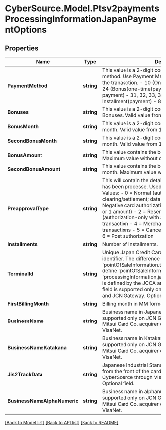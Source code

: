 # CyberSource.Model.Ptsv2paymentsProcessingInformationJapanPaymentOptions
## Properties

Name | Type | Description | Notes
------------ | ------------- | ------------- | -------------
**PaymentMethod** | **string** | This value is a 2-digit code indicating the payment method. Use Payment Method Code value that applies to the tranasction. - 10 (One-time payment) - 21, 22, 23, 24  (Bonus(one-time)payment) - 61 (Installment payment) - 31, 32, 33, 34  (Integrated (Bonus + Installment)payment) - 80 (Revolving payment)  | [optional] 
**Bonuses** | **string** | This value is a 2-digit code indicating the Number of Bonuses. Valid value from 1 to 6.  | [optional] 
**BonusMonth** | **string** | This value is a 2-digit code indicating the first bonus month. Valid value from 1 to 12.  | [optional] 
**SecondBonusMonth** | **string** | This value is a 2-digit code indicating the second bonus month. Valid value from 1 to 12.  | [optional] 
**BonusAmount** | **string** | This value contains the bonus amount of the first month. Maximum value without decimal 99999999.  | [optional] 
**SecondBonusAmount** | **string** | This value contains the bonus amount of the second month. Maximum value without decimal 99999999.  | [optional] 
**PreapprovalType** | **string** | This will contain the details of the kind of transaction that has been processe. Used only for Japan. Possible Values: - 0 &#x3D; Normal (authorization with amount and clearing/settlement; data capture or paper draft) - 1 &#x3D; Negative card authorization (authorization-only with 0 or 1 amount) - 2 &#x3D; Reservation of authorization (authorization-only with amount) - 3 &#x3D; Cancel transaction - 4 &#x3D; Merchant-initiated reversal/refund transactions - 5 &#x3D; Cancel reservation of authorization - 6 &#x3D; Post authorization  | [optional] 
**Installments** | **string** | Number of Installments.  | [optional] 
**TerminalId** | **string** | Unique Japan Credit Card Association (JCCA) terminal identifier.  The difference between this field and the &#x60;pointOfSaleInformation.terminalID&#x60; field is that you can define &#x60;pointOfSaleInformation.terminalID&#x60;, but &#x60;processingInformation.japanPaymentOptions.terminalId&#x60; is defined by the JCCA and is used only in Japan.  This field is supported only on CyberSource through VisaNet and JCN Gateway.  Optional field.  | [optional] 
**FirstBillingMonth** | **string** | Billing month in MM format.  | [optional] 
**BusinessName** | **string** | Business name in Japanese characters. This field is supported only on JCN Gateway and for the Sumitomo Mitsui Card Co. acquirer on CyberSource through VisaNet.  | [optional] 
**BusinessNameKatakana** | **string** | Business name in Katakana characters. This field is supported only on JCN Gateway and for the Sumitomo Mitsui Card Co. acquirer on CyberSource through VisaNet.  | [optional] 
**Jis2TrackData** | **string** | Japanese Industrial Standard Type 2 (JIS2) track data from the front of the card.  This field is supported only on CyberSource through VisaNet and JCN Gateway.  Optional field.  | [optional] 
**BusinessNameAlphaNumeric** | **string** | Business name in alphanumeric characters. This field is supported only on JCN Gateway and for the Sumitomo Mitsui Card Co. acquirer on CyberSource through VisaNet.  | [optional] 

[[Back to Model list]](../README.md#documentation-for-models) [[Back to API list]](../README.md#documentation-for-api-endpoints) [[Back to README]](../README.md)

